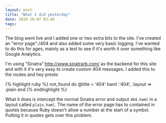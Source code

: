 ```yaml
---
layout: post
title: "What I did yesterday"
date: 2010-10-07 03:49
tags: 
---
```


The blog went live and I added one or two extra bits to the site. I've created an "error page":/404 and also added some very basic logging. I've wanted to do this for ages, mainly as a test to see if it's worth it over something like Google Analytics.

I'm using "Sinatra":http://www.sinatrarb.com/ as the backend for this site and with it it's very easy to create custom 404 messages. I added this to the routes and hey presto

{% highlight ruby %}
  not_found do
    @title = '404'
    haml :'404', :layout => :plain
  end
{% endhighlight %}

What it does is intercept the normal Sinatra error and output `404.haml` in a layout called `plain.haml`. The name of the error page has to contained in quotes because Ruby doesn't allow a number at the start of a symbol. Putting it in quotes gets over this problem.
